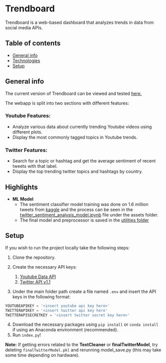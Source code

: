 # Trendboard

Trendboard is a web-based dashboard that analyzes trends in data from social media APIs.

## Table of contents
* [General info](#general-info)
* [Technologies](#technologies)
* [Setup](#setup)

## General info

The current version of Trendboard can be viewed and tested [here.](https://media-dashboard.matthewzhang8.repl.co/) 

The webapp is split into two sections with different features:
### Youtube Features:
* Analyze various data about currently trending Youtube videos using different plots.
* Display the most commonly tagged topics in Youtube trends.

### Twitter Features:
* Search for a topic or hashtag and get the average sentiment of recent tweets with that label.
* Display the top trending twitter topics and hashtags by country. 

## Highlights
* **ML Model**
  * The sentiment classifier model training was done on 1.6 million tweets from 
    [kaggle](https://www.kaggle.com/kazanova/sentiment140/code) and the process can be seen in the 
    [twitter_sentiment_analysis_model.ipynb](https://github.com/caspinprince/Trendboard/blob/main/assets/twitter_sentiment_analysis_model.ipynb)
    file under the assets folder.
  * The final model and preprocessor is saved in the [utilities folder](https://github.com/caspinprince/Trendboard/tree/main/utilities)
    
## Setup

If you wish to run the project locally take the following steps:

1. Clone the repository.
2. Create the necessary API keys:
    1. [Youtube Data API](https://developers.google.com/youtube/v3/getting-started)
    2. [Twitter API v1.1](https://developer.twitter.com/en/apply-for-access)
    
3. Under the main folder path create a file named `.env` and insert the API keys in the following format:
```python
YOUTUBEAPIKEY = '<insert youtube api key here>'
TWITTERAPIKEY = '<insert twitter api key here'
TWITTERAPISECRETKEY = '<insert twitter secret key here>'
```
4. Download the necessary packages using `pip install` or `conda install` if using an Anaconda environment (recommended).
5. Run `index.py`!

**Note:** If getting errors related to the **TextCleaner** or **finalTwitterModel**, try deleting 
`finalTwitterModel.pkl` and rerunning model_save.py (this may take some time depending on hardware).


